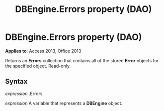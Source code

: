 ﻿---
title: DBEngine.Errors property (DAO)
TOCTitle: Errors Property
ms:assetid: 594a8752-1f15-0690-b01c-9254951f16f6
ms:mtpsurl: https://msdn.microsoft.com/library/Ff194384(v=office.15)
ms:contentKeyID: 48545013
ms.date: 09/18/2015
mtps_version: v=office.15
f1_keywords:
- dao360.chm1053176
f1_categories:
- Office.Version=v15
---

# DBEngine.Errors property (DAO)


**Applies to**: Access 2013, Office 2013

Returns an **Errors** collection that contains all of the stored **Error** objects for the specified object. Read-only.

## Syntax

*expression* .Errors

*expression* A variable that represents a **DBEngine** object.

